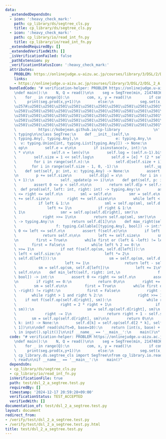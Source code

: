 ```yaml
---
data:
  _extendedDependsOn:
  - icon: ':heavy_check_mark:'
    path: cp_library/ds/segtree_cls.py
    title: cp_library/ds/segtree_cls.py
  - icon: ':heavy_check_mark:'
    path: cp_library/io/read_int_fn.py
    title: cp_library/io/read_int_fn.py
  _extendedRequiredBy: []
  _extendedVerifiedWith: []
  _isVerificationFailed: false
  _pathExtension: py
  _verificationStatusIcon: ':heavy_check_mark:'
  attributes:
    PROBLEM: https://onlinejudge.u-aizu.ac.jp/courses/library/3/DSL/2/DSL_2_A
    links:
    - https://onlinejudge.u-aizu.ac.jp/courses/library/3/DSL/2/DSL_2_A
  bundledCode: "# verification-helper: PROBLEM https://onlinejudge.u-aizu.ac.jp/courses/library/3/DSL/2/DSL_2_A\n\
    \ndef main():\n    N, Q = read()\n\n    seg = SegTree(min, 2147483647, N)\n\n\
    \    for _ in range(Q):\n        com, x, y = read()\n        if com:\n       \
    \     print(seg.prod(x,y+1))\n        else:\n            seg.set(x,y)\n\n'''\n\
    \u257A\u2501\u2501\u2501\u2501\u2501\u2501\u2501\u2501\u2501\u2501\u2501\u2501\
    \u2501\u2501\u2501\u2501\u2501\u2501\u2501\u2501\u2501\u2501\u2501\u2501\u2501\
    \u2501\u2501\u2501\u2501\u2501\u2501\u2501\u2501\u2501\u2501\u2501\u2501\u2501\
    \u2501\u2501\u2501\u2501\u2501\u2501\u2501\u2501\u2501\u2501\u2501\u2501\u2501\
    \u2501\u2501\u2501\u2501\u2501\u2501\u2501\u2501\u2501\u2501\u2501\u2578\n   \
    \          https://kobejean.github.io/cp-library               \n'''\n\nimport\
    \ typing\n\nclass SegTree:\n    def __init__(self,\n                 op: typing.Callable[[typing.Any,\
    \ typing.Any], typing.Any],\n                 e: typing.Any,\n               \
    \  v: typing.Union[int, typing.List[typing.Any]]) -> None:\n        self.op =\
    \ op\n        self.e = e\n\n        if isinstance(v, int):\n            v = [e]\
    \ * v\n\n        self.n = len(v)\n        self.log = (self.n-1).bit_length()+1\n\
    \        self.size = 1 << self.log\n        self.d = [e] * (2 * self.size)\n\n\
    \        for i in range(self.n):\n            self.d[self.size + i] = v[i]\n \
    \       for i in range(self.size - 1, 0, -1):\n            self._update(i)\n\n\
    \    def set(self, p: int, x: typing.Any) -> None:\n        assert 0 <= p < self.n\n\
    \n        p += self.size\n        self.d[p] = x\n        for i in range(1, self.log\
    \ + 1):\n            self._update(p >> i)\n\n    def get(self, p: int) -> typing.Any:\n\
    \        assert 0 <= p < self.n\n\n        return self.d[p + self.size]\n\n  \
    \  def prod(self, left: int, right: int) -> typing.Any:\n        assert 0 <= left\
    \ <= right <= self.n\n        sml = self.e\n        smr = self.e\n        left\
    \ += self.size\n        right += self.size\n\n        while left < right:\n  \
    \          if left & 1:\n                sml = self.op(sml, self.d[left])\n  \
    \              left += 1\n            if right & 1:\n                right -=\
    \ 1\n                smr = self.op(self.d[right], smr)\n            left >>= 1\n\
    \            right >>= 1\n\n        return self.op(sml, smr)\n\n    def all_prod(self)\
    \ -> typing.Any:\n        return self.d[1]\n\n    def max_right(self, left: int,\n\
    \                  f: typing.Callable[[typing.Any], bool]) -> int:\n        assert\
    \ 0 <= left <= self.n\n        assert f(self.e)\n\n        if left == self.n:\n\
    \            return self.n\n\n        left += self.size\n        sm = self.e\n\
    \n        first = True\n        while first or (left & -left) != left:\n     \
    \       first = False\n            while left % 2 == 0:\n                left\
    \ >>= 1\n            if not f(self.op(sm, self.d[left])):\n                while\
    \ left < self.size:\n                    left *= 2\n                    if f(self.op(sm,\
    \ self.d[left])):\n                        sm = self.op(sm, self.d[left])\n  \
    \                      left += 1\n                return left - self.size\n  \
    \          sm = self.op(sm, self.d[left])\n            left += 1\n\n        return\
    \ self.n\n\n    def min_left(self, right: int,\n                 f: typing.Callable[[typing.Any],\
    \ bool]) -> int:\n        assert 0 <= right <= self.n\n        assert f(self.e)\n\
    \n        if right == 0:\n            return 0\n\n        right += self.size\n\
    \        sm = self.e\n\n        first = True\n        while first or (right &\
    \ -right) != right:\n            first = False\n            right -= 1\n     \
    \       while right > 1 and right % 2:\n                right >>= 1\n        \
    \    if not f(self.op(self.d[right], sm)):\n                while right < self.size:\n\
    \                    right = 2 * right + 1\n                    if f(self.op(self.d[right],\
    \ sm)):\n                        sm = self.op(self.d[right], sm)\n           \
    \             right -= 1\n                return right + 1 - self.size\n     \
    \       sm = self.op(self.d[right], sm)\n\n        return 0\n\n    def _update(self,\
    \ k: int) -> None:\n        self.d[k] = self.op(self.d[2 * k], self.d[2 * k +\
    \ 1])\n\n\ndef read(shift=0, base=10):\n    return [int(s, base) + shift for s\
    \ in input().split()]\n\nif __name__ == '__main__':\n    main()\n"
  code: "# verification-helper: PROBLEM https://onlinejudge.u-aizu.ac.jp/courses/library/3/DSL/2/DSL_2_A\n\
    \ndef main():\n    N, Q = read()\n\n    seg = SegTree(min, 2147483647, N)\n\n\
    \    for _ in range(Q):\n        com, x, y = read()\n        if com:\n       \
    \     print(seg.prod(x,y+1))\n        else:\n            seg.set(x,y)\n\nfrom\
    \ cp_library.ds.segtree_cls import SegTree\nfrom cp_library.io.read_int_fn import\
    \ read\n\nif __name__ == '__main__':\n    main()"
  dependsOn:
  - cp_library/ds/segtree_cls.py
  - cp_library/io/read_int_fn.py
  isVerificationFile: true
  path: test/dsl_2_a_segtree.test.py
  requiredBy: []
  timestamp: '2024-12-17 20:59:28+09:00'
  verificationStatus: TEST_ACCEPTED
  verifiedWith: []
documentation_of: test/dsl_2_a_segtree.test.py
layout: document
redirect_from:
- /verify/test/dsl_2_a_segtree.test.py
- /verify/test/dsl_2_a_segtree.test.py.html
title: test/dsl_2_a_segtree.test.py
---
```

